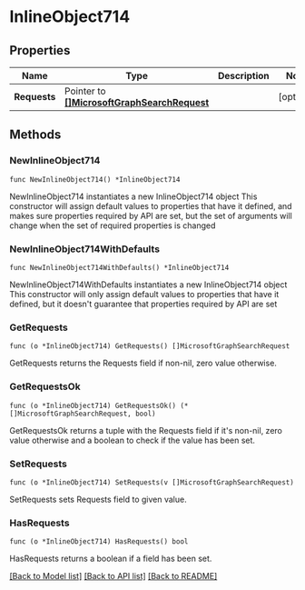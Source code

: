# InlineObject714

## Properties

Name | Type | Description | Notes
------------ | ------------- | ------------- | -------------
**Requests** | Pointer to [**[]MicrosoftGraphSearchRequest**](MicrosoftGraphSearchRequest.md) |  | [optional] 

## Methods

### NewInlineObject714

`func NewInlineObject714() *InlineObject714`

NewInlineObject714 instantiates a new InlineObject714 object
This constructor will assign default values to properties that have it defined,
and makes sure properties required by API are set, but the set of arguments
will change when the set of required properties is changed

### NewInlineObject714WithDefaults

`func NewInlineObject714WithDefaults() *InlineObject714`

NewInlineObject714WithDefaults instantiates a new InlineObject714 object
This constructor will only assign default values to properties that have it defined,
but it doesn't guarantee that properties required by API are set

### GetRequests

`func (o *InlineObject714) GetRequests() []MicrosoftGraphSearchRequest`

GetRequests returns the Requests field if non-nil, zero value otherwise.

### GetRequestsOk

`func (o *InlineObject714) GetRequestsOk() (*[]MicrosoftGraphSearchRequest, bool)`

GetRequestsOk returns a tuple with the Requests field if it's non-nil, zero value otherwise
and a boolean to check if the value has been set.

### SetRequests

`func (o *InlineObject714) SetRequests(v []MicrosoftGraphSearchRequest)`

SetRequests sets Requests field to given value.

### HasRequests

`func (o *InlineObject714) HasRequests() bool`

HasRequests returns a boolean if a field has been set.


[[Back to Model list]](../README.md#documentation-for-models) [[Back to API list]](../README.md#documentation-for-api-endpoints) [[Back to README]](../README.md)


